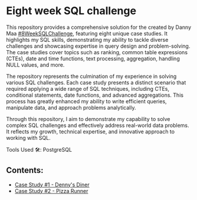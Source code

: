 # Eight week SQL challenge

This repository provides a comprehensive solution for the created by Danny Maa [#8WeekSQLChallenge](https://8weeksqlchallenge.com/), featuring eight unique case studies. It highlights my SQL skills, demonstrating my ability to tackle diverse challenges and showcasing expertise in query design and problem-solving. The case studies cover topics such as ranking, common table expressions (CTEs), date and time functions, text processing, aggregation, handling NULL values, and more.

The repository represents the culmination of my experience in solving various SQL challenges. Each case study presents a distinct scenario that required applying a wide range of SQL techniques, including CTEs, conditional statements, date functions, and advanced aggregations. This process has greatly enhanced my ability to write efficient queries, manipulate data, and approach problems analytically.

Through this repository, I aim to demonstrate my capability to solve complex SQL challenges and effectively address real-world data problems. It reflects my growth, technical expertise, and innovative approach to working with SQL.

Tools Used 🛠️: PostgreSQL

## Contents:
- [Case Study #1 - Denny's Diner](https://github.com/shdrn2402/Eight-week-SQL-challenge/tree/main/Case%20Study%20%231-Danny's%20Dinner)
- [Case Study #2 - Pizza Runner](https://github.com/shdrn2402/Eight-week-SQL-challenge/tree/main/Case%20Study%20%232-Pizza%20Runner)
